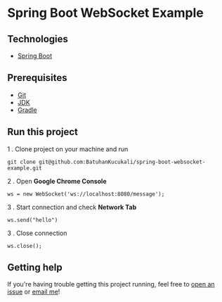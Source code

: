 # Spring Boot WebSocket Example #

## Technologies ##
* [Spring Boot](https://spring.io/)

## Prerequisites ##
* [Git](https://git-scm.com/book/en/v2/Getting-Started-Installing-Git)
* [JDK](https://www.java.com/en/download/)
* [Gradle](https://gradle.org/)

## Run this project ##
1 . Clone project on your machine and run
```
git clone git@github.com:BatuhanKucukali/spring-boot-websocket-example.git
```
2 . Open **Google Chrome Console**
```
ws = new WebSocket('ws://localhost:8080/message');
```
3 . Start connection and check **Network Tab**
```
ws.send("hello")
```
3 . Close connection
```
ws.close();
```

## Getting help ##

If you're having trouble getting this project running, feel free to [open an issue](https://github.com/BatuhanKucukali/spring-boot-websocket-example/issues/new) or [email me](mailto:mail@batuhankucukali.com)!
